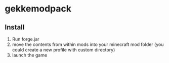 # gekkemodpack

## Install

1. Run forge.jar
2. move the contents from within mods into your minecraft mod folder (you could create a new profile with custom directory)
3. launch the game
